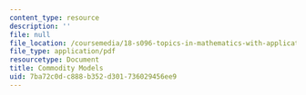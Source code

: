 ```yaml
---
content_type: resource
description: ''
file: null
file_location: /coursemedia/18-s096-topics-in-mathematics-with-applications-in-finance-fall-2013/7ba72c0dc888b352d301736029456ee9_MIT18_S096F13_lecnote13.pdf
file_type: application/pdf
resourcetype: Document
title: Commodity Models
uid: 7ba72c0d-c888-b352-d301-736029456ee9
---
```

